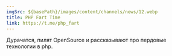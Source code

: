 ```yaml
---
imgSrc: ${basePath}/images/content/channels/news/12.webp
title: PHP Fart Time
link: https://t.me/php_fart
---
```


Дурачатся, пилят OpenSource и рассказывают про пердовые технологии в php.
